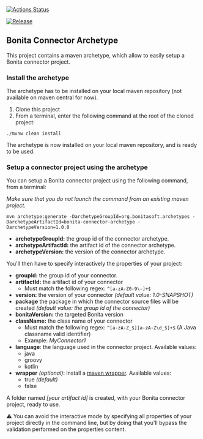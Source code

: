 [![Actions Status](https://github.com/bonitasoft/bonita-connector-archetype/workflows/Build/badge.svg)](https://github.com/bonitasoft/bonita-connector-archetype/actions)

[![Release](https://github.com/bonitasoft/bonita-connector-archetype/workflows/Release/badge.svg)](https://github.com/bonitasoft/bonita-connector-archetype/actions)

## Bonita Connector Archetype

This project contains a maven archetype, which allow to easily setup a Bonita connector project. 

### Install the archetype
The archetype has to be installed on your local maven repository (not available on maven central for now).

 1. Clone this project
 2. From a terminal, enter the following command at the root of the cloned project: 
```
./mvnw clean install
```

The archetype is now installed on your local maven repository, and is ready to be used.

### Setup a connector project using the archetype 

 You can setup a Bonita connector project using the following command, from a terminal: 
 
 _Make sure that you do not launch the command from an existing maven project._
 
```
mvn archetype:generate -DarchetypeGroupId=org.bonitasoft.archetypes -DarchetypeArtifactId=bonita-connector-archetype -DarchetypeVersion=1.0.0
```

- **archetypeGroupId:** the group id of the connector archetype.
- **archetypeArtifactId:** the artifact id of the connector archetype.
- **archetypeVersion:** the version of the connector archetype.

You'll then have to specify interactively the properties of your project: 

- **groupId:** the group id of your connector.
- **artifactId:** the artifact id of your connector
	 - Must match the following regex: `^[a-zA-Z0-9\-]+$`
- **version:** the version of your connector _(default value: 1.0-SNAPSHOT)_
- **package** the package in which the connector source files will be created _(default value: the group id of the connector)_
- **bonitaVersion:** the targeted Bonita version
- **className:** the class name of your connector 
    - Must match the following regex: `^[a-zA-Z_$][a-zA-Z\d_$]+$` (A Java classname valid identifier)
    - Example: _MyConnector1_
- **language**: the language used in the connector project. Available values:
    - java
    - groovy
    - kotlin
- **wrapper** _(optional)_: install a [maven wrapper](https://github.com/takari/maven-wrapper). Available values: 
    - true _(default)_
    - false

A folder named _[your artifact id]_ is created, with your Bonita connector project, ready to use.

⚠️ You can avoid the interactive mode by specifying all properties of your project directly in the command line, but by doing that you'll bypass the validation performed on the properties content.
